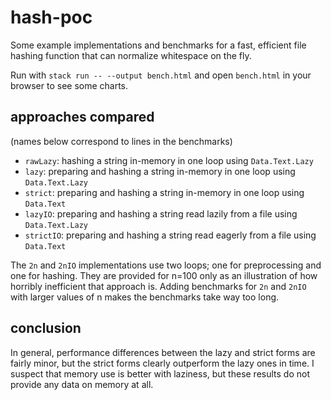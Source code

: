 # hash-poc

Some example implementations and benchmarks for a fast, efficient file hashing
function that can normalize whitespace on the fly.

Run with `stack run -- --output bench.html` and open `bench.html` in your
browser to see some charts.

## approaches compared

(names below correspond to lines in the benchmarks)

* `rawLazy`: hashing a string in-memory in one loop using `Data.Text.Lazy`
* `lazy`: preparing and hashing a string in-memory in one loop using `Data.Text.Lazy`
* `strict`: preparing and hashing a string in-memory in one loop using `Data.Text`
* `lazyIO`: preparing and hashing a string read lazily from a file using `Data.Text.Lazy`
* `strictIO`: preparing and hashing a string read eagerly from a file using `Data.Text`

The `2n` and `2nIO` implementations use two loops; one for preprocessing and one
for hashing. They are provided for n=100 only as an illustration of how horribly
inefficient that approach is. Adding benchmarks for `2n` and `2nIO` with larger
values of n makes the benchmarks take way too long.

## conclusion

In general, performance differences between the lazy and strict forms are fairly
minor, but the strict forms clearly outperform the lazy ones in time. I suspect
that memory use is better with laziness, but these results do not provide any
data on memory at all.

